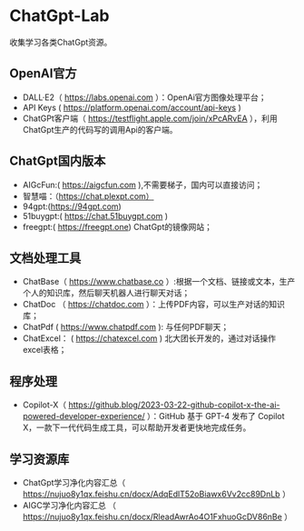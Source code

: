 # ChatGpt-Lab

收集学习各类ChatGpt资源。

## OpenAI官方

- DALL·E2（ https://labs.openai.com  ）：OpenAi官方图像处理平台；
- API Keys ( https://platform.openai.com/account/api-keys )
- ChatGPt客户端（ https://testflight.apple.com/join/xPcARvEA ），利用ChatGpt生产的代码写的调用Api的客户端。

## ChatGpt国内版本

- AIGcFun:( https://aigcfun.com  ),不需要梯子，国内可以直接访问；
- 智慧喵：（https://chat.plexpt.com）
- 94gpt:(https://94gpt.com)
- 51buygpt:( https://chat.51buygpt.com )
- freegpt:( https://freegpt.one) ChatGpt的镜像网站；

## 文档处理工具

- ChatBase（ https://www.chatbase.co  ）:根据一个文档、链接或文本，生产个人的知识库，然后聊天机器人进行聊天对话；
- ChatDoc （ https://chatdoc.com ）：上传PDF内容，可以生产对话的知识库；
- ChatPdf ( https://www.chatpdf.com ): 与任何PDF聊天；
- ChatExcel： ( https://chatexcel.com ) 北大团长开发的，通过对话操作excel表格；

## 程序处理

- Copilot-X（ https://github.blog/2023-03-22-github-copilot-x-the-ai-powered-developer-experience/ ）：GitHub 基于 GPT-4 发布了 Copilot X，一款下一代代码生成工具，可以帮助开发者更快地完成任务。

## 学习资源库

- ChatGpt学习净化内容汇总（ https://nujuo8y1qx.feishu.cn/docx/AdqEdlT52oBiawx6Vv2cc89DnLb ）
- AIGC学习净化内容汇总 （ https://nujuo8y1qx.feishu.cn/docx/RleadAwrAo4O1FxhuoGcDV86nBe ）


